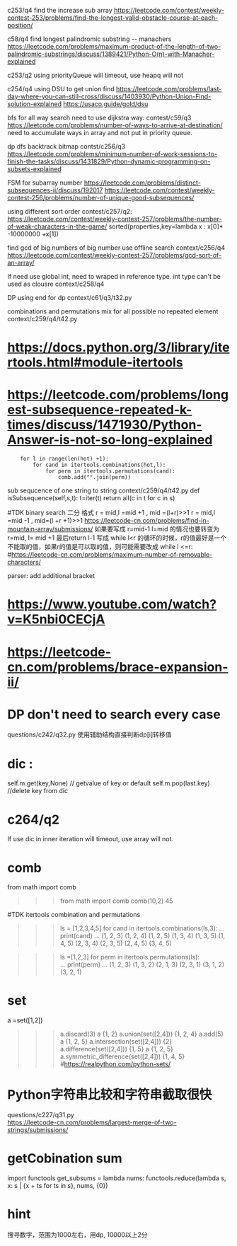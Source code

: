 c253/q4 find the increase sub array
https://leetcode.com/contest/weekly-contest-253/problems/find-the-longest-valid-obstacle-course-at-each-position/

c58/q4 find longest palindromic substring -- manachers
https://leetcode.com/problems/maximum-product-of-the-length-of-two-palindromic-substrings/discuss/1389421/Python-O(n)-with-Manacher-explained

c253/q2 using priorityQueue will timeout, use heapq will not

c254/q4 using DSU to get union find https://leetcode.com/problems/last-day-where-you-can-still-cross/discuss/1403930/Python-Union-Find-solution-explained
https://usaco.guide/gold/dsu


bfs for all way search need to use dijkstra way:
contest/c59/q3 https://leetcode.com/problems/number-of-ways-to-arrive-at-destination/
need to accumulate ways in array and not put in priority queue. 


dp dfs backtrack bitmap
contst/c256/q3 https://leetcode.com/problems/minimum-number-of-work-sessions-to-finish-the-tasks/discuss/1431829/Python-dynamic-programming-on-subsets-explained

FSM for subarray number https://leetcode.com/problems/distinct-subsequences-ii/discuss/192017
https://leetcode.com/contest/weekly-contest-256/problems/number-of-unique-good-subsequences/


using different sort order contest/c257/q2:
https://leetcode.com/contest/weekly-contest-257/problems/the-number-of-weak-characters-in-the-game/
sorted(properties,key=lambda x : x[0]* -10000000 +x[1])


find gcd of big numbers of big number use offline search 
context/c256/q4 https://leetcode.com/contest/weekly-contest-257/problems/gcd-sort-of-an-array/

If need use global int, need to wraped in reference type. int type can't be used as clousre
context/c258/q4 


DP using end for dp context/c61/q3/t32.py

combinations and permutations mix for all possible no repeated element context/c259/q4/t42.py
# https://docs.python.org/3/library/itertools.html#module-itertools
# https://leetcode.com/problems/longest-subsequence-repeated-k-times/discuss/1471930/Python-Answer-is-not-so-long-explained
        for l in range(len(hot) +1):
            for cand in itertools.combinations(hot,l):
                for perm in itertools.permutations(cand):
                    comb.add("".join(perm))
sub sequcence of one string to string context/c259/q4/t42.py
    def isSubsequence(self,s,t):
        t=iter(t)
        return all(c in t for c in s)


#TDK binary search 二分 格式
r = mid,l =mid +1 , mid =(l+r)>>1
r = mid,l =mid -1 , mid=(l +r +1)>>1
https://leetcode-cn.com/problems/find-in-mountain-array/submissions/
如果要写成
r=mid-1 l=mid 的情况也要转变为 r=mid, l= mid +1  最后return l-1
写成 while l<r 的循环的时候，r的值最好是一个不能取的值，如果r的值是可以取的值，则可能需要改成 while l <=r:  #https://leetcode-cn.com/problems/maximum-number-of-removable-characters/


parser:
add additional bracket 
# https://www.youtube.com/watch?v=K5nbi0CECjA
# https://leetcode-cn.com/problems/brace-expansion-ii/ 


# DP don't need to search every case 
questions/c242/q32.py 使用辅助结构直接判断dp[i]转移值


# dic :

 self.m.get(key,None) // getvalue of key or default 
 self.m.pop(last.key)  //delete key from dic

# c264/q2
If use dic in inner iteration will timeout, use array will not.

# comb 
from math import comb
>>> from math import comb
>>> comb(10,2)
45

#TDK itertools  combination and  permutations
>>> ls = [1,2,3,4,5] 
>>> for cand in itertools.combinations(ls,3):
...     print(cand)
... 
(1, 2, 3)
(1, 2, 4)
(1, 2, 5)
(1, 3, 4)
(1, 3, 5)
(1, 4, 5)
(2, 3, 4)
(2, 3, 5)
(2, 4, 5)
(3, 4, 5)

>>> ls =[1,2,3]
>>> for perm in itertools.permutations(ls):   
...     print(perm)
... 
(1, 2, 3)
(1, 3, 2)
(2, 1, 3)
(2, 3, 1)
(3, 1, 2)
(3, 2, 1)

# set
a =set([1,2])
>>> a.discard(3)
>>> a
{1, 2}
>>> a.union(set([2,4]))
{1, 2, 4}
>>> a.add(5)   
>>> a
{1, 2, 5}
>>> a.intersection(set([2,4])) 
{2}
>>> a.difference(set([2,4]))
{1, 5}
>>> a
{1, 2, 5}
>>> a.symmetric_difference(set([2,4]))
{1, 4, 5}
#https://realpython.com/python-sets/

# Python字符串比较和字符串截取很快
questions/c227/q31.py  
https://leetcode-cn.com/problems/largest-merge-of-two-strings/submissions/

# getCobination sum
import functools
get_subsums = lambda nums: functools.reduce(lambda s, x: s | {x + ts for ts in s}, nums, {0})


# hint 
搜寻数字，范围为1000左右，用dp, 10000以上2分